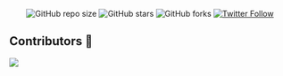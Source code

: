 <div align="center">

![GitHub repo size](https://img.shields.io/github/repo-size/codeaashu/AORUS-ReimagineRound1)
  ![GitHub stars](https://img.shields.io/github/stars/codeaashu/AORUS-ReimagineRound1?style=social)
  ![GitHub forks](https://img.shields.io/github/forks/codeaashu/AORUS-ReimagineRound1?style=social)
[![Twitter Follow](https://img.shields.io/twitter/follow/warrior_aashuu?style=social)](https://twitter.com/intent/follow?screen_name=warrior_aashuu)

</div>

<a id="contributors"></a>

## Contributors 🤝

<a href="https://github.com/codeaashu/Landing-Pages-Collection/graphs/contributors">
  <img src="https://contrib.rocks/image?repo=codeaashu/Landing-Pages-Collection" />
</a>
